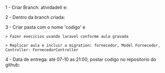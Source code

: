 1 - Criar Branch: atividadeII e:

2 - Dentro da branch criada: 

3 - Criar pasta com o nome 'codigo' e

    > Fazer execicios usando laravel conforme aula gravada

    > Replicar aula e incluir a migration: fornecedor, Model Fornecedor, Controller: FornecedorController

4 - Data de entrega: até 07-10 as 21:00, postar codigo no repositorio do github:
